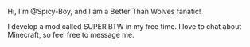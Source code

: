 Hi, I'm @Spicy-Boy, and I am a Better Than Wolves fanatic!

I develop a mod called SUPER BTW in my free time. I love to chat about Minecraft, so feel free to message me.
